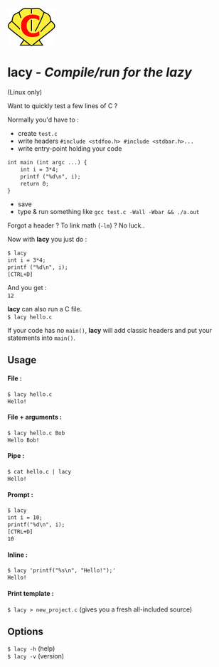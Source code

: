 ![logo](assets/logo.png)

# lacy - *Compile/run for the lazy*

(Linux only)

Want to quickly test a few lines of C ?  

Normally you'd have to :  
- create `test.c`  
- write headers `#include <stdfoo.h> #include <stdbar.h>...`    
- write entry-point holding your code  
```  
int main (int argc ...) {
    int i = 3*4;  
    printf ("%d\n", i);
    return 0;
}
```  
- save  
- type & run something like `gcc test.c -Wall -Wbar && ./a.out`  

Forgot a header ? To link math (`-lm`) ? No luck..  

Now with **lacy** you just do :  
```
$ lacy  
int i = 3*4;  
printf ("%d\n", i);  
[CTRL+D]  
```
And you get :  
`12`
  
**lacy** can also run a C file.  
`$ lacy hello.c`  

If your code has no `main()`, **lacy** will add classic headers and put your statements into `main()`.

## Usage

#### File :
```
$ lacy hello.c  
Hello!
```  

#### File + arguments :
```
$ lacy hello.c Bob    
Hello Bob!
```

#### Pipe :    
```
$ cat hello.c | lacy  
Hello!
```

#### Prompt :  
```
$ lacy  
int i = 10;  
printf("%d\n", i);  
[CTRL+D]  
10
```

#### Inline :
```
$ lacy 'printf("%s\n", "Hello!");'  
Hello!
```

#### Print template :
`$ lacy > new_project.c`    (gives you a fresh all-included source)  

## Options

`$ lacy -h`    (help)  
`$ lacy -v`    (version)